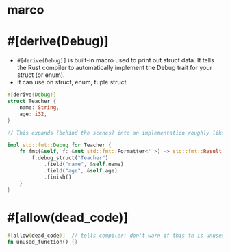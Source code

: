 # marco

# #[derive(Debug)]

- `#[derive(Debug)]` is built-in macro used to print out struct data. It tells the Rust compiler to automatically implement the Debug trait for your struct (or enum).
- it can use on struct, enum, tuple struct

```rust
#[derive(Debug)]
struct Teacher {
    name: String,
    age: i32,
}

// This expands (behind the scenes) into an implementation roughly like:

impl std::fmt::Debug for Teacher {
    fn fmt(&self, f: &mut std::fmt::Formatter<'_>) -> std::fmt::Result {
        f.debug_struct("Teacher")
            .field("name", &self.name)
            .field("age", &self.age)
            .finish()
    }
}
```

# #[allow(dead_code)]

```rust
#[allow(dead_code)]  // tells compiler: don't warn if this fn is unused
fn unused_function() {}
```
